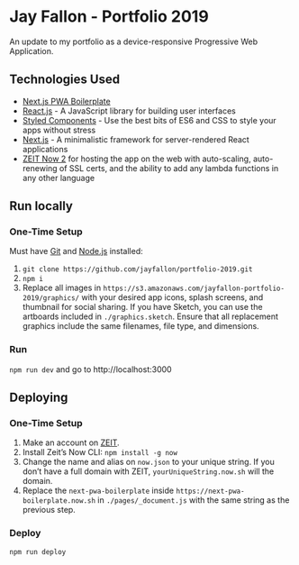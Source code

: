 # Jay Fallon - Portfolio 2019

An update to my portfolio as a device-responsive Progressive Web Application.

## Technologies Used

-   [Next.js PWA Boilerplate](https://next-pwa-boilerplate.now.sh)
-   [React.js](https://reactjs.org/) - A JavaScript library for building user interfaces
-   [Styled Components](https://www.styled-components.com/) - Use the best bits of ES6 and CSS to style your apps without stress
-   [Next.js](https://nextjs.org/) - A minimalistic framework for server-rendered React applications
-   [ZEIT Now 2](https://zeit.co/now) for hosting the app on the web with auto-scaling, auto-renewing of SSL certs, and the ability to add any lambda functions in any other language

## Run locally

### One-Time Setup

Must have [Git](https://git-scm.com/book/en/v2/Getting-Started-Installing-Git) and [Node.js](https://nodejs.org/en/) installed:

1. `git clone https://github.com/jayfallon/portfolio-2019.git`
2. `npm i`
3. Replace all images in `https://s3.amazonaws.com/jayfallon-portfolio-2019/graphics/` with your desired app icons, splash screens, and thumbnail for social sharing. If you have Sketch, you can use the artboards included in `./graphics.sketch`. Ensure that all replacement graphics include the same filenames, file type, and dimensions.

### Run

`npm run dev` and go to http://localhost:3000

## Deploying

### One-Time Setup

1. Make an account on [ZEIT](https://zeit.co).
2. Install Zeit’s Now CLI: `npm install -g now`
3. Change the name and alias on `now.json` to your unique string. If you don’t have a full domain with ZEIT, `yourUniqueString.now.sh` will the domain.
4. Replace the `next-pwa-boilerplate` inside `https://next-pwa-boilerplate.now.sh` in `./pages/_document.js` with the same string as the previous step.

### Deploy

`npm run deploy`
